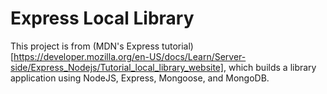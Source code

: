 # Express Local Library

This project is from (MDN's Express tutorial)[https://developer.mozilla.org/en-US/docs/Learn/Server-side/Express_Nodejs/Tutorial_local_library_website], which builds a library application using NodeJS, Express, Mongoose, and MongoDB.
